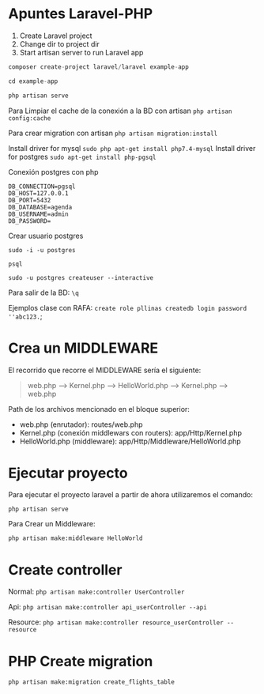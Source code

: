 # Apuntes Laravel-PHP

1. Create Laravel project
2. Change dir to project dir
3. Start artisan server to run Laravel app

```php
composer create-project laravel/laravel example-app

cd example-app

php artisan serve
```

Para Limpiar el cache de la conexión a la BD con artisan
`php artisan config:cache`

Para crear migration con artisan
`php artisan migration:install`

Install driver for mysql
`sudo php apt-get install php7.4-mysql`
Install driver for postgres
`sudo apt-get install php-pgsql`

Conexión postgres con php 
```
DB_CONNECTION=pgsql
DB_HOST=127.0.0.1
DB_PORT=5432
DB_DATABASE=agenda
DB_USERNAME=admin
DB_PASSWORD=
```

Crear usuario postgres
```
sudo -i -u postgres

psql

sudo -u postgres createuser --interactive
```

Para salir de la BD: `\q`

Ejemplos clase con RAFA:
`create role pllinas createdb login password ''abc123.`;


# Crea un MIDDLEWARE

El recorrido que recorre el MIDDLEWARE sería el siguiente:

> web.php --> Kernel.php --> HelloWorld.php --> Kernel.php --> web.php

Path de los archivos mencionado en el bloque superior:

- web.php (enrutador): routes/web.php
- Kernel.php (conexión middlewars con routers): app/Http/Kernel.php
- HelloWorld.php (middleware):  app/Http/Middleware/HelloWorld.php

# Ejecutar proyecto

Para ejecutar el proyecto laravel a partir de ahora utilizaremos el comando:

`php artisan serve`

Para Crear un Middleware:

`php artisan make:middleware HelloWorld`

# Create controller

Normal:
`php artisan make:controller UserController`

Api: 
`php artisan make:controller api_userController --api`

Resource:
`php artisan make:controller resource_userController --resource`

# PHP Create migration
`php artisan make:migration create_flights_table` 